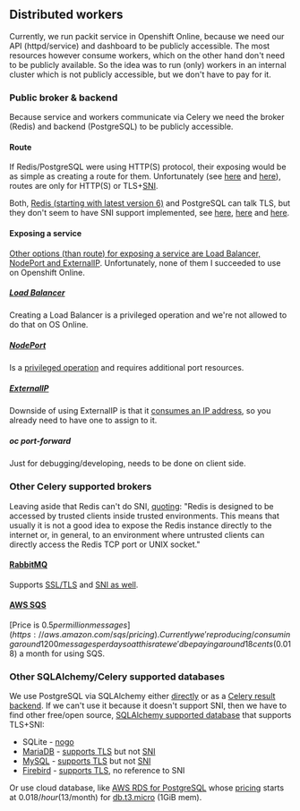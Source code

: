 ## Distributed workers

Currently, we run packit service in Openshift Online, because we need our API (httpd/service)
and dashboard to be publicly accessible. The most resources however consume workers,
which on the other hand don't need to be publicly available.
So the idea was to run (only) workers in an internal cluster which is not publicly accessible,
but we don't have to pay for it.

### Public broker & backend

Because service and workers communicate via Celery we need the broker (Redis)
and backend (PostgreSQL) to be publicly accessible.

#### Route

If Redis/PostgreSQL were using HTTP(S) protocol, their exposing would be
as simple as creating a route for them.
Unfortunately (see [here](https://docs.openshift.com/container-platform/3.11/architecture/networking/routes.html#routers)
and [here](https://github.com/openshift/origin/issues/3415#issuecomment-137902453)),
routes are only for HTTP(S) or TLS+[SNI](https://en.wikipedia.org/wiki/Server_Name_Indication).

Both, [Redis (starting with latest version 6)](https://redis.io/topics/encryption)
and PostgreSQL can talk TLS, but they don't seem to have SNI support implemented, see
[here](https://github.com/redis/redis/issues/7210#issuecomment-626381723),
[here](https://www.postgresql.org/message-id/9af47a45-f92d-7ede-2d71-222ba24447eb%402ndquadrant.com)
and [here](https://www.postgresql.org/message-id/d05341b9-033f-d5fe-966e-889f5f9218e5%40proxel.se).

#### Exposing a service

[Other options (than route) for exposing a service are Load Balancer, NodePort and ExternalIP](https://docs.openshift.com/container-platform/3.11/dev_guide/expose_service/index.html).
Unfortunately, none of them I succeeded to use on Openshift Online.

##### [Load Balancer](https://docs.openshift.com/container-platform/3.11/dev_guide/expose_service/expose_internal_ip_load_balancer.html)

Creating a Load Balancer is a privileged operation and we're not allowed to do that on OS Online.

##### [NodePort](https://docs.openshift.com/container-platform/3.11/dev_guide/expose_service/expose_internal_ip_nodeport.html)

Is a
[privileged operation](https://docs.openshift.com/container-platform/3.11/architecture/core_concepts/pods_and_services.html#service-nodeport)
and requires additional port resources.

##### [ExternalIP](https://docs.openshift.com/container-platform/3.11/dev_guide/expose_service/expose_internal_ip_service.html)

Downside of using ExternalIP
is that it [consumes an IP address](https://access.redhat.com/solutions/3178591), so you already need to have one to assign to it.

##### oc port-forward

Just for debugging/developing, needs to be done on client side.

### Other Celery supported brokers

Leaving aside that Redis can't do SNI, [quoting](https://redis.io/topics/security):
"Redis is designed to be accessed by trusted clients inside trusted environments.
This means that usually it is not a good idea to expose the Redis instance
directly to the internet or, in general, to an environment where untrusted clients
can directly access the Redis TCP port or UNIX socket."

#### [RabbitMQ](https://docs.celeryproject.org/en/stable/getting-started/brokers/rabbitmq.html)

Supports [SSL/TLS](https://www.rabbitmq.com/ssl.html#erlang-ssl)
and [SNI as well](https://github.com/rabbitmq/rabbitmq-server/issues/789).

#### [AWS SQS](https://docs.celeryproject.org/en/stable/getting-started/brokers/sqs.html)

[Price is $0.5 per million messages](https://aws.amazon.com/sqs/pricing).
Currently we're producing/consuming around 1200 messages per day
so at this rate we'd be paying around 18 cents ($0.018) a month for using SQS.

### Other SQLAlchemy/Celery supported databases

We use PostgreSQL via SQLAlchemy either [directly](https://github.com/packit-service/packit-service/blob/master/packit_service/models.py)
or as a [Celery result backend](https://github.com/packit-service/packit-service/blob/master/packit_service/celerizer.py#L49).
If we can't use it because it doesn't support SNI, then we have to find other free/open source,
[SQLAlchemy supported database](https://docs.sqlalchemy.org/en/13/dialects/index.html)
that supports TLS+SNI:
 * SQLite - [nogo](https://github.com/packit-service/research/tree/master/data-stores#cons)
 * [MariaDB](https://hub.docker.com/_/mariadb) - [supports TLS](https://mariadb.com/kb/en/securing-connections-for-client-and-server) but not [SNI](https://jira.mariadb.org/browse/MDEV-10658)
 * [MySQL](https://hub.docker.com/_/mysql) - [supports TLS](https://dev.mysql.com/doc/refman/8.0/en/using-encrypted-connections.html) but not [SNI](https://bugs.mysql.com/bug.php?id=84849)
 * [Firebird](https://hub.docker.com/r/jacobalberty/firebird/) - [supports TLS](https://www.firebirdsql.org/file/documentation/release_notes/html/en/3_0/rnfb30-security-new-authentication.html#rnfb30-security-ssltls), no reference to SNI

Or use cloud database, like [AWS RDS for PostgreSQL](https://aws.amazon.com/rds/postgresql)
whose [pricing](https://aws.amazon.com/rds/postgresql/pricing)
starts at $0.018/hour ($13/month) for [db.t3.micro](https://aws.amazon.com/rds/instance-types) (1GiB mem).
